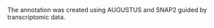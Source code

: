[//]: # (Created by ./bin/manage_files.pl from ./species/Pristionchus_arcanus/PRJEB27334/Pristionchus_arcanus_PRJEB27334.annotation.html on Thu Jun 11 13:45:20 2020)
The annotation was created using AUGUSTUS and SNAP2 guided by transcriptomic data.
